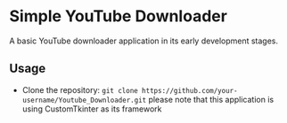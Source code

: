 # Simple YouTube Downloader

A basic YouTube downloader application in its early development stages.

## Usage

- Clone the repository: `git clone https://github.com/your-username/Youtube_Downloader.git`
please note that this application is using CustomTkinter as its framework
